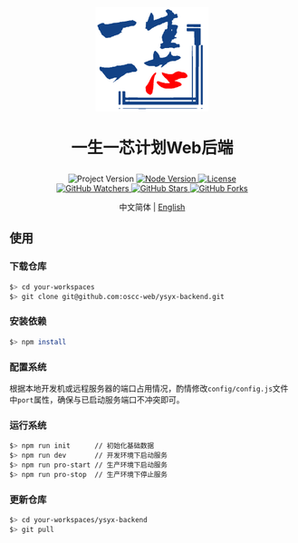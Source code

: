 <p align="center">
    <img alt="Logo" src="https://github.com/oscc-web/ysyx-website-resources/blob/main/images/logo/ysyx.png" width="200">
</p>

<h1>
    <p align="center">一生一芯计划Web后端</p>
</h1>

<p align="center">
    <a title="Project Version">
        <img alt="Project Version" src="https://img.shields.io/badge/version-1.0.0-brightgreen" />
    </a>
    <a title="Node Version" target="_blank" href="https://nodejs.org">
        <img alt="Node Version" src="https://img.shields.io/badge/Node-%3E%3D16.19.1-blue" />
    </a>
    <a title="License" target="_blank" href="https://github.com/oscc-web/ysyx-backend/blob/master/LICENSE">
        <img alt="License" src="https://img.shields.io/github/license/oscc-web/ysyx-backend.svg" />
    </a>
    <br/>
    <a title="GitHub Watchers" target="_blank" href="https://github.com/oscc-web/ysyx-backend/watchers">
        <img alt="GitHub Watchers" src="https://img.shields.io/github/watchers/oscc-web/ysyx-backend.svg?label=Watchers&style=social" />
    </a>
    <a title="GitHub Stars" target="_blank" href="https://github.com/oscc-web/ysyx-backend/stargazers">
        <img alt="GitHub Stars" src="https://img.shields.io/github/stars/oscc-web/ysyx-backend.svg?label=Stars&style=social" />
    </a>
    <a title="GitHub Forks" target="_blank" href="https://github.com/oscc-web/ysyx-backend/network/members">
        <img alt="GitHub Forks" src="https://img.shields.io/github/forks/oscc-web/ysyx-backend.svg?label=Forks&style=social" />
    </a>
</p>

<p align="center">中文简体 | <a title="English" href="README.md">English</a></p>

## 使用

### 下载仓库

```sh
$> cd your-workspaces
$> git clone git@github.com:oscc-web/ysyx-backend.git
```

### 安装依赖

```sh
$> npm install
```

### 配置系统

根据本地开发机或远程服务器的端口占用情况，酌情修改`config/config.js`文件中`port`属性，确保与已启动服务端口不冲突即可。

### 运行系统

```sh
$> npm run init      // 初始化基础数据
$> npm run dev       // 开发环境下启动服务
$> npm run pro-start // 生产环境下启动服务
$> npm run pro-stop  // 生产环境下停止服务
```

### 更新仓库

```sh
$> cd your-workspaces/ysyx-backend
$> git pull
```
